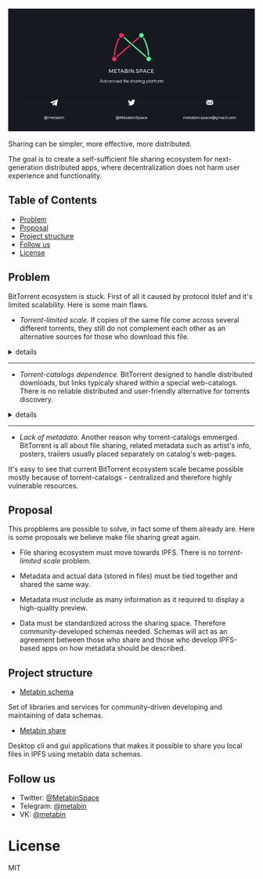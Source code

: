 ![](/_banner.png)

Sharing can be simpler, more effective, more distributed.

The goal is to create a self-sufficient file sharing ecosystem for next-generation distributed apps, where decentralization does not harm user experience and functionality.

## Table of Contents

- [Problem](#problem)
- [Proposal](#proposal)
- [Project structure](#project-structure)
- [Follow us](#follow-us)
- [License](#license)

## Problem

BitTorrent ecosystem is stuck. First of all it caused by protocol itslef and it's limited scalability. Here is some main flaws.

- *Torrent-limited scale.* If copies of the same file come across several different torrents, they still do not complement each other as an alternative sources for those who download this file.

<details><summary>details</summary><p>

![](/images/torrent-limited-scale.png)

*The same applies to torrents with copies of the same file named differently.*

Because of such architecture you can easily end up in a situaton, when torrent you interested in has no online seeds, but same files are available under several different torrents with large swarms. And you have to manually crawl different web-ctalogs untill you meet some of this active torrents.

</p></details>

---

- *Torrent-catalogs dependence.* BitTorrent designed to handle distributed downloads, but links typicaly shared within a special web-catalogs. There is no reliable distributed and user-friendly alternative for torrents discovery.

<details><summary>details</summary><p>

![](/images/torrent-catalogs-dependence.png)

What happens if this web-ctalog get closed? Sure, download-guy will continue downloading because he is already has direct connection with share-guy. But from this moment there is no (easy) way to find this torrent unless it get published somewhere else.

</p></details>

---

- *Lack of metadata.* Another reason why torrent-catalogs emmerged. BitTorrent is all about file sharing, related metadata such as artist's info, posters, trailers usually placed separately on catalog's web-pages.

It's easy to see that current BitTorrent ecosystem scale became possible mostly because of torrent-catalogs - centralized and therefore highly vulnerable resources.

## Proposal

This propblems are possible to solve, in fact some of them already are. Here is some proposals we believe make file sharing great again.

- File sharing ecosystem must move towards IPFS. There is no *torrent-limited scale* problem.

- Metadata and actual data (stored in files) must be tied together and shared the same way.

- Metadata must include as many information as it required to display a high-quality preview.

- Data must be standardized across the sharing space. Therefore community-developed schemas needed. Schemas will act as an agreement between those who share and those who develop IPFS-based apps on how metadata should be described.

## Project structure

- [Metabin schema](https://github.com/metabin/metabin-schema)

Set of libraries and services for community-driven developing and maintaining of data schemas.

- [Metabin share](https://github.com/metabin/metabin-client)

Desktop cli and gui applications that makes it possible to share you local files in IPFS using metabin data schemas.

## Follow us

- Twitter: [@MetabinSpace](http://twitter.com/MetabinSpace)
- Telegram: [@metabin](http://t.me/metabin)
- VK: [@metabin](http://vk.com/metabin)

# License
MIT
